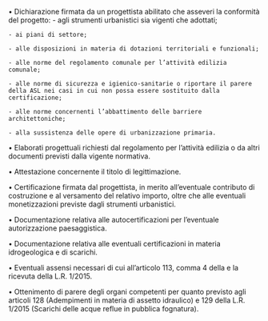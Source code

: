•	Dichiarazione firmata da un progettista abilitato che asseveri la conformità del progetto:
    - agli strumenti urbanistici sia vigenti che adottati;

    - ai piani di settore;

    - alle disposizioni in materia di dotazioni territoriali e funzionali;

    - alle norme del regolamento comunale per l’attività edilizia comunale;

    - alle norme di sicurezza e igienico-sanitarie o riportare il parere della ASL nei casi in cui non possa essere sostituito dalla certificazione;

    - alle norme concernenti l’abbattimento delle barriere architettoniche;
    
    - alla sussistenza delle opere di urbanizzazione primaria.

•	Elaborati progettuali richiesti dal regolamento per l’attività edilizia o da altri documenti previsti dalla vigente normativa.

•	Attestazione concernente il titolo di legittimazione.

•	Certificazione firmata dal progettista, in merito all’eventuale contributo di costruzione e al versamento del relativo importo, oltre che alle eventuali monetizzazioni previste dagli strumenti urbanistici.

•	Documentazione relativa alle autocertificazioni per l’eventuale autorizzazione paesaggistica.

•	Documentazione relativa alle eventuali certificazioni in materia idrogeologica e di scarichi.

•	Eventuali assensi necessari di cui all’articolo 113, comma 4 della e la ricevuta della L.R. 1/2015.

•	Ottenimento di parere degli organi competenti per quanto previsto agli articoli 128 (Adempimenti in materia di assetto idraulico) e 129 della L.R. 1/2015 (Scarichi delle acque reflue in pubblica fognatura).
